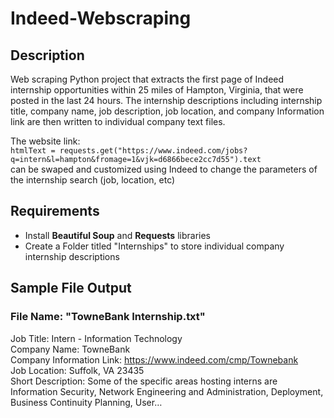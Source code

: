 # Indeed-Webscraping

## Description
Web scraping Python project that extracts the first page of Indeed internship opportunities within 25 miles of Hampton, Virginia, that were posted in the last 24 hours. The internship descriptions including internship title, company name, job description, job location, and company Information link are then written to individual company text files.

The website link: 
<br>
```htmlText = requests.get("https://www.indeed.com/jobs?q=intern&l=hampton&fromage=1&vjk=d6866bece2cc7d55").text ``` 
<br>
can be swaped and customized using Indeed to change the parameters of the internship search (job, location, etc)

## Requirements
* Install **Beautiful Soup** and **Requests** libraries
* Create a Folder titled "Internships" to store individual company internship descriptions 

## Sample File Output
### File Name: "TowneBank Internship.txt"


Job Title: Intern - Information Technology 
<br>
Company Name: TowneBank 
<br>
Company Information Link: https://www.indeed.com/cmp/Townebank 
<br>
Job Location: Suffolk, VA 23435 
<br>
Short Description: Some of the specific areas hosting interns are Information Security, Network Engineering and Administration, Deployment, Business Continuity Planning, User… 
